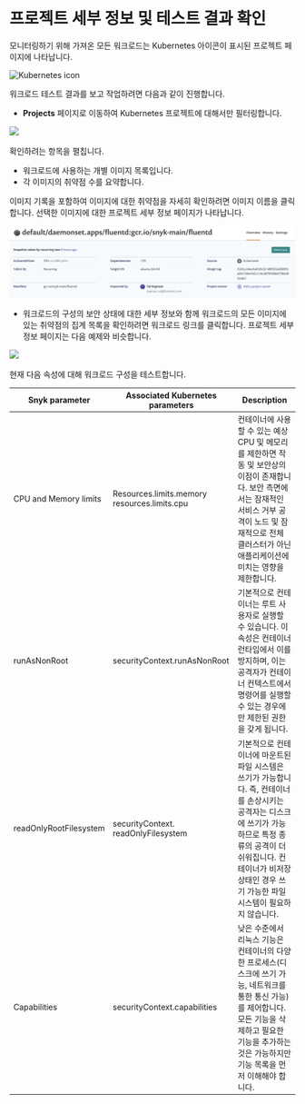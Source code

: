 # 프로젝트 세부 정보 및 테스트 결과 확인

모니터링하기 위해 가져온 모든 워크로드는 Kubernetes 아이콘이 표시된 프로젝트 페이지에 나타납니다.

![Kubernetes icon](../../../../.gitbook/assets/uuid-24e0b69a-01c3-9434-9dac-9b44864bd269-en.png)

워크로드 테스트 결과를 보고 작업하려면 다음과 같이 진행합니다.

* **Projects** 페이지로 이동하여 Kubernetes 프로젝트에 대해서만 필터링합니다.

![](../../../../.gitbook/assets/uuid-08d7978e-0c64-a8c2-c289-402534ebec42-en.png)

확인하려는 항목을 펼칩니다.

* 워크로드에 사용하는 개별 이미지 목록입니다.
* 각 이미지의 취약점 수를 요약합니다.

이미지 기록을 포함하여 이미지에 대한 취약점을 자세히 확인하려면 이미지 이름을 클릭합니다. 선택한 이미지에 대한 프로젝트 세부 정보 페이지가 나타납니다.

![](<../../../../.gitbook/assets/image (59) (2) (3) (3) (3) (3) (4) (5) (5) (5) (4) (1) (1) (1).png>)

* 워크로드의 구성의 보안 상태에 대한 세부 정보와 함께 워크로드의 모든 이미지에 있는 취약점의 집계 목록을 확인하려면 워크로드 링크를 클릭합니다. 프로젝트 세부 정보 페이지는 다음 예제와 비슷합니다.

![](../../../../.gitbook/assets/uuid-79e06589-b59c-4bad-30e4-56c0e15607e0-en.png)

현재 다음 속성에 대해 워크로드 구성을 테스트합니다.

| **Snyk parameter**     | **Associated Kubernetes parameters**         | **Description**                                                                                                                       |
| ---------------------- | -------------------------------------------- | ------------------------------------------------------------------------------------------------------------------------------------- |
| CPU and Memory limits  | Resources.limits.memory resources.limits.cpu | 컨테이너에 사용할 수 있는 예상 CPU 및 메모리를 제한하면 작동 및 보안상의 이점이 존재합니다. 보안 측면에서는 잠재적인 서비스 거부 공격이 노드 및 잠재적으로 전체 클러스터가 아닌 애플리케이션에 미치는 영향을 제한합니다.         |
| runAsNonRoot           | securityContext.runAsNonRoot                 | 기본적으로 컨테이너는 루트 사용자로 실행할 수 있습니다. 이 속성은 컨테이너 런타임에서 이를 방지하며, 이는 공격자가 컨테이너 컨텍스트에서 명령어를 실행할 수 있는 경우에만 제한된 권한을 갖게 됩니다.                      |
| readOnlyRootFilesystem | securityContext. readOnlyFilesystem          | 기본적으로 컨테이너에 마운트된 파일 시스템은 쓰기가 가능합니다. 즉, 컨테이너를 손상시키는 공격자는 디스크에 쓰기가 가능하므로 특정 종류의 공격이 더 쉬워집니다. 컨테이너가 비저장 상태인 경우 쓰기 가능한 파일 시스템이 필요하지 않습니다. |
| Capabilities           | securityContext.capabilities                 | 낮은 수준에서 리눅스 기능은 컨테이너의 다양한 프로세스(디스크에 쓰기 가능, 네트워크를 통한 통신 가능)를 제어합니다. 모든 기능을 삭제하고 필요한 기능을 추가하는 것은 가능하지만 기능 목록을 먼저 이해해야 합니다.              |
